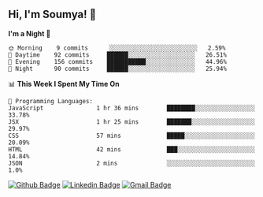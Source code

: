 ## Hi, I'm Soumya! 👋

<!--START_SECTION:waka-->
**I'm a Night 🦉** 

```text
🌞 Morning    9 commits      ░░░░░░░░░░░░░░░░░░░░░░░░░   2.59% 
🌆 Daytime    92 commits     ██████░░░░░░░░░░░░░░░░░░░   26.51% 
🌃 Evening    156 commits    ███████████░░░░░░░░░░░░░░   44.96% 
🌙 Night      90 commits     ██████░░░░░░░░░░░░░░░░░░░   25.94%

```


📊 **This Week I Spent My Time On** 

```text
💬 Programming Languages: 
JavaScript               1 hr 36 mins        ████████░░░░░░░░░░░░░░░░░   33.78% 
JSX                      1 hr 25 mins        ███████░░░░░░░░░░░░░░░░░░   29.97% 
CSS                      57 mins             █████░░░░░░░░░░░░░░░░░░░░   20.09% 
HTML                     42 mins             ███░░░░░░░░░░░░░░░░░░░░░░   14.84% 
JSON                     2 mins              ░░░░░░░░░░░░░░░░░░░░░░░░░   1.0%

```


<!--END_SECTION:waka-->

[![Github Badge](https://img.shields.io/badge/-rubyruins-grey?style=for-the-badge&logo=github&logoColor=white&link=https://github.com/rubyruins/)](https://www.github.com/rubyruins/) 
[![Linkedin Badge](https://img.shields.io/badge/-Soumya%20Parekh-0072b1?style=for-the-badge&logo=Linkedin&logoColor=white&link=https://www.linkedin.com/in/Soumya-Parekh/)](https://www.linkedin.com/in/Soumya-Parekh/) 
[![Gmail Badge](https://img.shields.io/badge/-soumya.parekh@somaiya.edu-c14438?style=for-the-badge&logo=Gmail&logoColor=white&link=mailto:soumya.parekh@somaiya.edu)](mailto:soumya.parekh@somaiya.edu) 
